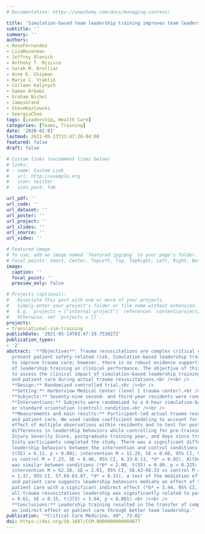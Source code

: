 ```yaml
---
# Documentation: https://wowchemy.com/docs/managing-content/

title: 'Simulation-based team leadership training improves team leadership during actual trauma resuscitations: A randomized controlled trial'
subtitle: ''
summary: ''
authors:
- RoseFernandez
- LizaRosenman
- Jeffrey Olenick
- Anthony T. Misisco
- Sarah M. Brolliar
- Anne K. Chipman
- Marie C. Vrablik
- Colleen Kalynych
- Saman Arbabi
- Graham Nichol
- JamesGrand
- SteveKozlowski
- GeorgiaChao
tags: [Leadership, Health Care]
categories: [Teams, Training]
date: '2020-01-01'
lastmod: 2021-05-13T23:47:20-04:00
featured: false
draft: false

# Custom links (uncomment lines below)
# links:
# - name: Custom Link
#   url: http://example.org
#   icon: twitter
#   icon_pack: fab

url_pdf: ''
url_code: ''
url_dataset: ''
url_poster: ''
url_project: ''
url_slides: ''
url_source: ''
url_video: ''

# Featured image
# To use, add an image named `featured.jpg/png` to your page's folder.
# Focal points: Smart, Center, TopLeft, Top, TopRight, Left, Right, BottomLeft, Bottom, BottomRight.
image:
  caption: ''
  focal_point: ''
  preview_only: false

# Projects (optional).
#   Associate this post with one or more of your projects.
#   Simply enter your project's folder or file name without extension.
#   E.g. `projects = ["internal-project"]` references `content/project/deep-learning/index.md`.
#   Otherwise, set `projects = []`.
projects:
- translational-sim-training
publishDate: '2021-05-14T03:47:19.753027Z'
publication_types:
- '2'
abstract: '**Objectives**: Trauma resuscitations are complex critical care events that
  present patient safety-related risk. Simulation-based leadership training is thought
  to improve trauma care; however, there is no robust evidence supporting the impact
  of leadership training on clinical performance. The objective of this study was
  to assess the clinical impact of simulation-based leadership training on team leadership
  and patient care during actual trauma resuscitations.<br /><br />
  **Design:** Randomized controlled trial.<br /><br />
  **Setting:** Harborview Medical Center (level 1 trauma center).<br /><br />
  **Subjects:** Seventy-nine second- and third-year residents were randomized and 360 resuscitations were analyzed.<br /><br />
  **Interventions:** Subjects were randomized to a 4-hour simulation-based leadership training (intervention)
  or standard orientation (control) condition.<br /><br />
  **Measurements and main results:** Participant-led actual trauma resuscitations were video recorded and coded for leadership behaviors
  and patient care. We used random coefficient modeling to account for the nesting
  effect of multiple observations within residents and to test for post-training group
  differences in leadership behaviors while controlling for pre-training behaviors,
  Injury Severity Score, postgraduate training year, and days since training occurred.
  Sixty participants completed the study. There was a significant difference in post-training
  leadership behaviors between the intervention and control conditions (b<sub>1</sub> = 4.06,
  t(55) = 6.11, p < 0.001; intervention M = 11.29, SE = 0.66, 95% CI, 9.99-12.59
  vs control M = 7.23, SE = 0.46, 95% CI, 6.33-8.13, *d* = 0.92). Although patient care
  was similar between conditions (*b* = 2.00, t(55) = 0.99, p = 0.325; predicted means
  intervention M = 62.38, SE = 2.01, 95% CI, 58.43-66.33 vs control M = 60.38, SE
  = 1.37, 95% CI, 57.69-63.07, *d* = 0.15), a test of the mediation effect between training
  and patient care suggests leadership behaviors mediate an effect of training on
  patient care with a significant indirect effect (*b* = 3.44, 95% CI, 1.43-5.80). Across
  all trauma resuscitations leadership was significantly related to patient care (b<sub>1</sub>
  = 0.61, SE = 0.15, t(273) = 3.64, p < 0.001).<br /><br />
  **Conclusions:** Leadership training resulted in the transfer of complex skills to the clinical environment and may have
  an indirect effect on patient care through better team leadership.'
publication: '*Critical Care Medicine, 48*, 73-82'
doi: https://doi.org/10.1097/CCM.0000000000004077
---
```

